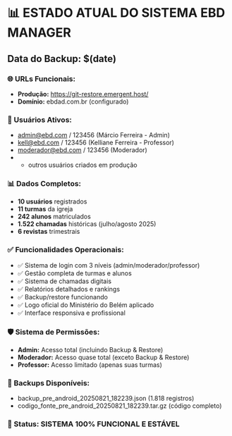 # 📊 ESTADO ATUAL DO SISTEMA EBD MANAGER
## Data do Backup: $(date)

### 🌐 URLs Funcionais:
- **Produção:** https://git-restore.emergent.host/
- **Domínio:** ebdad.com.br (configurado)

### 👥 Usuários Ativos:
- admin@ebd.com / 123456 (Márcio Ferreira - Admin)
- kell@ebd.com / 123456 (Kelliane Ferreira - Professor)  
- moderador@ebd.com / 123456 (Moderador)
- + outros usuários criados em produção

### 📊 Dados Completos:
- **10 usuários** registrados
- **11 turmas** da igreja  
- **242 alunos** matriculados
- **1.522 chamadas** históricas (julho/agosto 2025)
- **6 revistas** trimestrais

### ✅ Funcionalidades Operacionais:
- ✅ Sistema de login com 3 níveis (admin/moderador/professor)
- ✅ Gestão completa de turmas e alunos
- ✅ Sistema de chamadas digitais
- ✅ Relatórios detalhados e rankings
- ✅ Backup/restore funcionando
- ✅ Logo oficial do Ministério do Belém aplicado
- ✅ Interface responsiva e profissional

### 🛡️ Sistema de Permissões:
- **Admin:** Acesso total (incluindo Backup & Restore)
- **Moderador:** Acesso quase total (exceto Backup & Restore)  
- **Professor:** Acesso limitado (apenas suas turmas)

### 💾 Backups Disponíveis:
- backup_pre_android_20250821_182239.json (1.818 registros)
- codigo_fonte_pre_android_20250821_182239.tar.gz (código completo)

### 🎯 Status: SISTEMA 100% FUNCIONAL E ESTÁVEL
